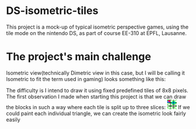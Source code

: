 # DS-isometric-tiles
This project is a mock-up of typical isometric perspective games, using the tile mode on the nintendo DS, as part of course EE-310 at EPFL, Lausanne.

# The project's main challenge
Isometric view(technically Dimetric view in this case, but I will be calling it Isometric to fit the term used in gaming) looks something like this:

The difficulty is I intend to draw it using fixed predefined tiles of 8x8 pixels.
The first observation I made when starting this project is that we can draw the blocks in such a way where each tile is split up to three slices:
![Triangle slices on each tile, displaying a cube drawn by filling these triangles](readme_files/tile_slices.png)
If we could paint each individual triangle, we can create the isometric look fairly easily




